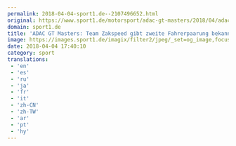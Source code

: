 ```yaml
---
permalink: 2018-04-04-sport1.de--2107496652.html
original: https://www.sport1.de/motorsport/adac-gt-masters/2018/04/adac-gt-masters-team-zakspeed-gibt-zweite-fahrerpaarung-bekannt
domain: sport1.de
title: 'ADAC GT Masters: Team Zakspeed gibt zweite Fahrerpaarung bekannt'
image: https://images.sport1.de/imagix/filter2/jpeg/_set=og_image,focus=41x69/imagix/7a38e42a-31c1-11e8-87b1-f80f41fc63ce
date: 2018-04-04 17:40:10
category: sport
translations: 
 - 'en'
 - 'es'
 - 'ru'
 - 'ja'
 - 'fr'
 - 'it'
 - 'zh-CN'
 - 'zh-TW'
 - 'ar'
 - 'pt'
 - 'hy'
---
```


